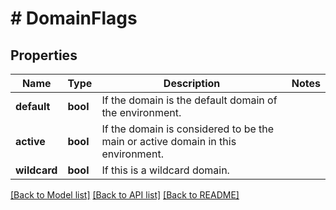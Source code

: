 # # DomainFlags

## Properties

Name | Type | Description | Notes
------------ | ------------- | ------------- | -------------
**default** | **bool** | If the domain is the default domain of the environment. |
**active** | **bool** | If the domain is considered to be the main or active domain in this environment. |
**wildcard** | **bool** | If this is a wildcard domain. |

[[Back to Model list]](../../README.md#models) [[Back to API list]](../../README.md#endpoints) [[Back to README]](../../README.md)
